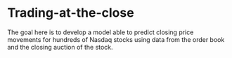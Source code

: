 # Trading-at-the-close

The goal here is to develop a model able to predict closing price movements for hundreds of Nasdaq stocks using data from the order book and the closing auction of the stock.

